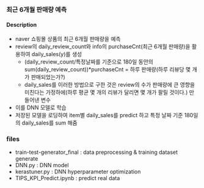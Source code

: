 ### 최근 6개월 판매량 예측

#### Description

- naver 쇼핑몰 상품의 최근 6개월 판매량을 예측
- review의 daily_review_count와 info의 purchaseCnt(최근 6개월 판매량)을 활용하여 daily_sales(y)를 생성
  - (daily_review_count/특정날짜를 기준으로 180일 동안의 sum(daily_review_count))*purchaseCnt = 하루 판매량(하루 리뷰당 몇 개가 판매되었는가?)
  - daily_sales를 이러한 방법으로 구한 것은 review의 수가 판매량에 큰 영향을 미친다는 가정하에(하루 평균 몇 개의 리뷰가 달리면 몇 개가 팔릴 것이다.) 만들어낸 변수
- 이를 DNN 모델로 학습
- 저장된 모델을 로딩하여 item별 daily_sales를 predict 하고 특정 날짜 기준 180일의 daily_sales를 sum 해줌

### files

- train-test-generator_final : data preprocessing & training dataset generate
- DNN.py : DNN model
- kerastuner.py : DNN hyperparameter optimization
- TIPS_KPI_Predict.ipynb : predict real data

